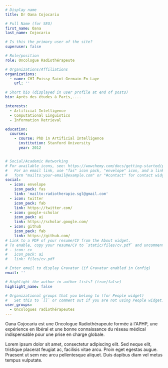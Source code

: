 ```yaml
---
# Display name
title: Dr Oana Cojocariu

# Full Name (for SEO)
first_name: Oana
last_name: Cojocariu

# Is this the primary user of the site?
superuser: false

# Role/position
role: Oncologue Radiothérapeute

# Organizations/Affiliations
organizations:
  - name: CHI Poissy-Saint-Germain-En-Laye
    url: ''

# Short bio (displayed in user profile at end of posts)
bio: Après des études à Paris,....

interests:
  - Artificial Intelligence
  - Computational Linguistics
  - Information Retrieval

education:
  courses:
    - course: PhD in Artificial Intelligence
      institution: Stanford University
      year: 2012


# Social/Academic Networking
# For available icons, see: https://wowchemy.com/docs/getting-started/page-builder/#icons
#   For an email link, use "fas" icon pack, "envelope" icon, and a link in the
#   form "mailto:your-email@example.com" or "#contact" for contact widget.
social:
  - icon: envelope
    icon_pack: fas
    link: 'mailto:radiotherapie.sgl@gmail.com'
  - icon: twitter
    icon_pack: fab
    link: https://twitter.com/
  - icon: google-scholar
    icon_pack: ai
    link: https://scholar.google.com/
  - icon: github
    icon_pack: fab
    link: https://github.com/
# Link to a PDF of your resume/CV from the About widget.
# To enable, copy your resume/CV to `static/files/cv.pdf` and uncomment the lines below.
# - icon: cv
#   icon_pack: ai
#   link: files/cv.pdf

# Enter email to display Gravatar (if Gravatar enabled in Config)
email: ''

# Highlight the author in author lists? (true/false)
highlight_name: false

# Organizational groups that you belong to (for People widget)
#   Set this to `[]` or comment out if you are not using People widget.
user_groups:
  - Oncologues radiothérapeutes
---
```


Oana Cojocariu est une Oncologue Radiothérapeute formée à l'APHP, une expérience en libéral et une bonne connaissance du réseau médical indispensable pour une prise en charge globale.

Lorem ipsum dolor sit amet, consectetur adipiscing elit. Sed neque elit, tristique placerat feugiat ac, facilisis vitae arcu. Proin eget egestas augue. Praesent ut sem nec arcu pellentesque aliquet. Duis dapibus diam vel metus tempus vulputate.
